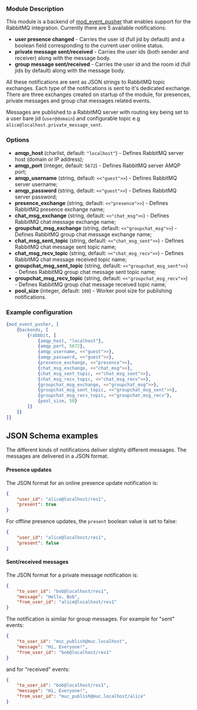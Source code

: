 ### Module Description

This module is a backend of [mod_event_pusher] that enables support for the
RabbitMQ integration. Currently there are 5 available notifications:

* **user presence changed** - Carries the user id (full jid by default) and
a boolean field corresponding to the current user online status.
* **private message sent/received** - Carries the user ids (both sender and
receiver) along with the message body.
* **group message sent/received** - Carries the user id and the room id
(full jids by default) along with the message body.

All these notifications are sent as JSON strings to RabbitMQ topic exchanges.
Each type of the notifications is sent to it's dedicated exchange. There are
three exchanges created on startup of the module, for presences, private
messages and group chat messages related events.

Messages are published to a RabbitMQ server with routing key being set to a user
bare jid (`user@domain`) and configurable topic e.g `alice@localhost.private_message_sent`.

### Options

* **amqp_host** (charlist, default: `"localhost"`) - Defines RabbitMQ server host (domain or IP address);
* **amqp_port** (integer, default: `5672`) - Defines RabbitMQ server AMQP port;
* **amqp_username** (string, default: `<<"guest">>`) - Defines RabbitMQ server username;
* **amqp_password** (string, default: `<<"guest">>`) - Defines RabbitMQ server password;
* **presence_exchange** (string, default: `<<"presence">>`) - Defines RabbitMQ presence exchange name;
* **chat_msg_exchange** (string, default: `<<"chat_msg">>`) - Defines RabbitMQ chat message exchange name;
* **groupchat_msg_exchange** (string, default: `<<"groupchat_msg">>`) - Defines RabbitMQ group chat message exchange name;
* **chat_msg_sent_topic** (string, default: `<<"chat_msg_sent">>`) - Defines RabbitMQ chat message sent topic name;
* **chat_msg_recv_topic** (string, default: `<<"chat_msg_recv">>`) - Defines RabbitMQ chat message received topic name;
* **groupchat_msg_sent_topic** (string, default: `<<"groupchat_msg_sent">>`) - Defines RabbitMQ group chat message sent topic name;
* **groupchat_msg_recv_topic** (string, default: `<<"groupchat_msg_recv">>`) - Defines RabbitMQ group chat message received topic name;
* **pool_size** (integer, default: `100`) - Worker pool size for publishing notifications.

### Example configuration

```Erlang
{mod_event_pusher, [
    {backends, [
        {rabbbit, [
            {amqp_host, "localhost"},
            {amqp_port, 5672},
            {amqp_username, <<"guest">>},
            {amqp_password, <<"guest">>},
            {presence_exchange, <<"presence">>},
            {chat_msg_exchange, <<"chat_msg">>},
            {chat_msg_sent_topic, <<"chat_msg_sent">>},
            {chat_msg_recv_topic, <<"chat_msg_recv">>},
            {groupchat_msg_exchange, <<"groupchat_msg">>},
            {groupchat_msg_sent_topic, <<"groupchat_msg_sent">>},
            {groupchat_msg_recv_topic, <<"groupchat_msg_recv"},
            {pool_size, 50}
        ]}
    ]}
]}
```

## JSON Schema examples
The different kinds of notifications deliver slightly different messages.
The messages are delivered in a JSON format.
#### Presence updates

The JSON format for an online presence update notification is:
```JSON
{
    "user_id": "alice@localhost/res1",
    "present": true
}
```

For offline presence updates, the `present` boolean value is set to false:

```JSON
{
    "user_id": "alice@localhost/res1",
    "present": false
}
```
#### Sent/received messages
The JSON format for a private message notification is:
```JSON
{
    "to_user_id": "bob@localhost/res1",
    "message": "Hello, Bob",
    "from_user_id": "alice@localhost/res1"
}
```
The notification is similar for group messages. For example for "sent" events:
```JSON
{
    "to_user_id": "muc_publish@muc.localhost",
    "message": "Hi, Everyone!",
    "from_user_id": "bob@localhost/res1"
}
```
and for "received" events:

```JSON
{
    "to_user_id": "bob@localhost/res1",
    "message": "Hi, Everyone!",
    "from_user_id": "muc_publish@muc.localhost/alice"
}
```

[mod_event_pusher]: ./mod_event_pusher.md
